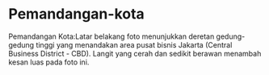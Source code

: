# Pemandangan-kota
Pemandangan Kota:Latar belakang foto menunjukkan deretan gedung-gedung tinggi yang menandakan area pusat bisnis Jakarta (Central Business District - CBD). Langit yang cerah dan sedikit berawan menambah kesan luas pada foto ini.
